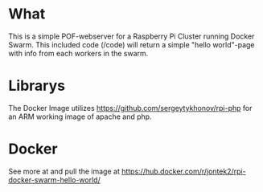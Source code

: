 # What

This is a simple POF-webserver for a Raspberry Pi Cluster running Docker Swarm. This included code (/code) will return a simple "hello world"-page with info from each workers in the swarm.

# Librarys

The Docker Image utilizes https://github.com/sergeytykhonov/rpi-php for an ARM working image of apache and php.

# Docker

See more at and pull the image at https://hub.docker.com/r/jontek2/rpi-docker-swarm-hello-world/